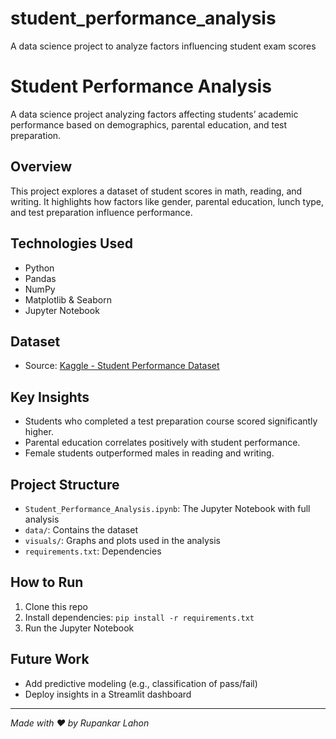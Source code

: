 # student_performance_analysis
A data science project to analyze factors influencing student exam scores
# Student Performance Analysis

A data science project analyzing factors affecting students’ academic performance based on demographics, parental education, and test preparation.

## Overview
This project explores a dataset of student scores in math, reading, and writing. It highlights how factors like gender, parental education, lunch type, and test preparation influence performance.

## Technologies Used
- Python
- Pandas
- NumPy
- Matplotlib & Seaborn
- Jupyter Notebook

## Dataset
- Source: [Kaggle - Student Performance Dataset](https://www.kaggle.com/datasets/spscientist/students-performance-in-exams)

## Key Insights
- Students who completed a test preparation course scored significantly higher.
- Parental education correlates positively with student performance.
- Female students outperformed males in reading and writing.

## Project Structure
- `Student_Performance_Analysis.ipynb`: The Jupyter Notebook with full analysis
- `data/`: Contains the dataset
- `visuals/`: Graphs and plots used in the analysis
- `requirements.txt`: Dependencies

## How to Run
1. Clone this repo
2. Install dependencies: `pip install -r requirements.txt`
3. Run the Jupyter Notebook

## Future Work
- Add predictive modeling (e.g., classification of pass/fail)
- Deploy insights in a Streamlit dashboard

---

*Made with ❤️ by Rupankar Lahon*
